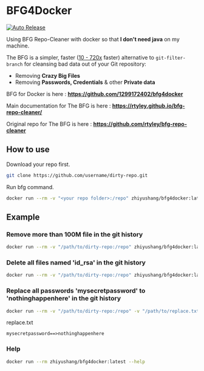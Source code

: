 # BFG4Docker

[![Auto Release](https://github.com/1299172402/bfg4docker/actions/workflows/build.yml/badge.svg)](https://github.com/1299172402/bfg4docker/actions/workflows/build.yml)

Using BFG Repo-Cleaner with docker so that **I don't need java** on my machine.

The BFG is a simpler, faster ([10 - 720x](https://docs.google.com/spreadsheet/ccc?key=0AsR1d5Zpes8HdER3VGU1a3dOcmVHMmtzT2dsS2xNenc) faster)
alternative to `git-filter-branch` for cleansing bad data out of your Git repository:

* Removing **Crazy Big Files**
* Removing **Passwords, Credentials** & other **Private data**

BFG for Docker is here : **https://github.com/1299172402/bfg4docker**

Main documentation for The BFG is here : **https://rtyley.github.io/bfg-repo-cleaner/**

Original repo for The BFG is here : **https://github.com/rtyley/bfg-repo-cleaner**

## How to use

Download your repo first.

```bash
git clone https://github.com/username/dirty-repo.git
```

Run bfg command.

```bash
docker run --rm -v "<your repo folder>:/repo" zhiyushang/bfg4docker:latest <command>
```

## Example

### Remove more than 100M file in the git history

```bash
docker run --rm -v "/path/to/dirty-repo:/repo" zhiyushang/bfg4docker:latest --strip-blobs-bigger-than 100M
```

### Delete all files named 'id_rsa' in the git history

```bash
docker run --rm -v "/path/to/dirty-repo:/repo" zhiyushang/bfg4docker:latest --delete-files id_rsa
```

### Replace all passwords 'mysecretpassword' to 'nothinghappenhere' in the git history

```bash
docker run --rm -v "/path/to/dirty-repo:/repo" -v "/path/to/replace.txt:/passwords.txt" zhiyushang/bfg4docker:latest --replace-text /passwords.txt
```

replace.txt
```
mysecretpassword==>nothinghappenhere
```

### Help

```bash
docker run --rm zhiyushang/bfg4docker:latest --help
```
